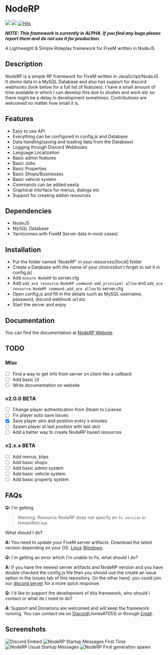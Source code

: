 # NodeRP
[![](https://noderp.sk-jones.com/api/v1.svg)](https://github.com/Jones3106/NodeRP/releases) [![](https://img.shields.io/github/license/Jones3106/NodeRP)](https://github.com/Jones3106/NodeRP/blob/master/LICENSE) [![Hits](http://hits.dwyl.com/Jones3106/NodeRP.svg)](http://hits.dwyl.com/Jones3106/NodeRP)


***NOTE: This framework is currently in ALPHA. If you find any bugs please report them and do not use it for production.***

A Lightweight & Simple Roleplay framework for FiveM written in NodeJS


## Description
NodeRP is a simple RP framework for FiveM written in JavaScript/NodeJS. It stores data in a MySQL Database and also has support for discord webhooks (look below for a full list of features). I have a small amount of time available in which I can develop this due to studies and work etc so there might be a delay in development sometimes. Contributions are welcomed no matter how small it is.

## Features
- Easy to use API
- Everything can be configured in config.js and Database
- Data handling(saving and loading data from the Database)
- Logging through Discord Webhooks
- Language Localization
- Basic admin features
- Basic Jobs
- Basic Properties
- Basic Shops/Businesses
- Basic vehicle system
- Commands can be added easily
- Graphical interface for menus, dialogs etc
- Support for creating addon resources

## Dependencies
- NodeJS
- MySQL Database
- Yarn(comes with FiveM Server data in most cases)

## Installation
- Put the folder named 'NodeRP' in your resources/\[local] folder
- Create a Database with the name of your choice(don't forget to set it in config.js)
- Add `ensure NodeRP` to server.cfg
- Add `add_ace resource.NodeRP command.add_principal allow` and `add_ace resource.NodeRP command.add_ace allow` to server.cfg
- Open config.js and fill in the details such as MySQL username, password, discord webhook url etc
- Start the server and enjoy

## Documentation
You can find the documentation at [NodeRP Website](https://noderp.sk-jones.com).

## TODO
### Misc
- [ ] Find a way to get info from server on client like a callback
- [ ] Add basic UI
- [ ] Write documentation on website

### v2.0.0 BETA
- [ ] Change player authentication from Steam to License
- [ ] Fix player auto save issues
- [x] Save player skin and position every x minutes
- [ ] Spawn player at last position with last skin
- [ ] Add a better way to create NodeRP based resources

### v2.x.x BETA
- [ ] Add menus, blips
- [ ] Add basic shops
- [ ] Add basic admin system
- [ ] Add basic vehicle system
- [ ] Add basic property system

## FAQs
**Q:** I'm getting 
> Warning: Resource NodeRP does not specify an `fx_version` in fxmanifest.lua. 

What should I do?

**A:** You need to update your FiveM server artifacts. Download the latest version depending on your OS: [Linux](https://runtime.fivem.net/artifacts/fivem/build_proot_linux/master/) [Windows](https://runtime.fivem.net/artifacts/fivem/build_server_windows/master/).

**Q:** I'm getting an error which I'm unable to fix, what should I do?

**A:** If you have the newest server artifacts and NodeRP version and you have double checked the config.js file then you should use the create an issue option in the Issues tab of this repository. On the other hand, you could join our [discord server](https://discord.gg/g3rQsbA) for a more quick response.

**Q:** I'd like to support the development of this framework, who should I contact or what do I need to do?

**A:** Support and Donations are welcomed and will keep the framework running. You can contact me on [Discord](https://discord.gg/g3rQsbA)(Jones#7051) or through [Email](mailto:jones@sk-jones.com).

## Screenshots
![Discord Embed](https://i.imgur.com/rmp3oxV.png)
![NodeRP Startup Messages First Time](https://i.imgur.com/esti5tA.png)
![NodeRP Usual Startup Messages](https://i.imgur.com/1Zgfxm5.png)
![NodeRP First generation spawn](https://i.imgur.com/Q5C5sNu.jpg)
